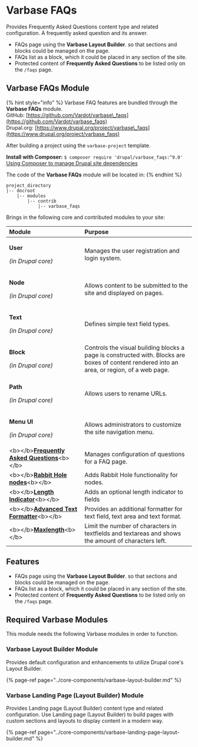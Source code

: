 # Varbase FAQs

Provides Frequently Asked Questions content type and related configuration. A frequently asked question and its answer.

* FAQs page using the **Varbase Layout Builder**. so that sections and blocks could be managed on the page.
* FAQs list as a block, which it could be placed in any section of the site.
* Protected content of **Frequently Asked Questions** to be listed only on the `/faqs` page.

## Varbase FAQs Module

{% hint style="info" %}
Varbase FAQ features are bundled through the **Varbase FAQs** module.  
GitHub: [https://github.com/Vardot/varbase\_faqs](https://github.com/Vardot/varbase_faqs)  
Drupal.org: [https://www.drupal.org/project/varbase\_faqs](https://www.drupal.org/project/varbase_faqs)

After building a project using the `varbase-project` template.

**Install with Composer:** `$ composer require 'drupal/varbase_faqs:^9.0'`  
[Using Composer to manage Drupal site dependencies](https://www.drupal.org/docs/develop/using-composer/using-composer-to-manage-drupal-site-dependencies)

The code of the **Varbase FAQs** module will be located in:
{% endhint %}

```text
project_directory
|-- docroot
    |-- modules
        |-- contrib
            |-- varbase_faqs
```

Brings in the following core and contributed modules to your site:

<table>
  <thead>
    <tr>
      <th style="text-align:left">Module</th>
      <th style="text-align:left">Purpose</th>
    </tr>
  </thead>
  <tbody>
    <tr>
      <td style="text-align:left">
        <p><b>User</b>
        </p>
        <p><em>(in Drupal core)</em>
        </p>
      </td>
      <td style="text-align:left">Manages the user registration and login system.</td>
    </tr>
    <tr>
      <td style="text-align:left">
        <p><b>Node</b>
        </p>
        <p><em>(in Drupal core)</em>
        </p>
      </td>
      <td style="text-align:left">Allows content to be submitted to the site and displayed on pages.</td>
    </tr>
    <tr>
      <td style="text-align:left">
        <p><b>Text</b>
        </p>
        <p><em>(in Drupal core)</em>
        </p>
      </td>
      <td style="text-align:left">Defines simple text field types.</td>
    </tr>
    <tr>
      <td style="text-align:left">
        <p><b>Block</b>
        </p>
        <p><em>(in Drupal core)</em>
        </p>
      </td>
      <td style="text-align:left">Controls the visual building blocks a page is constructed with. Blocks
        are boxes of content rendered into an area, or region, of a web page.</td>
    </tr>
    <tr>
      <td style="text-align:left">
        <p><b>Path</b>
        </p>
        <p><em>(in Drupal core)</em>
        </p>
      </td>
      <td style="text-align:left">Allows users to rename URLs.</td>
    </tr>
    <tr>
      <td style="text-align:left">
        <p><b>Menu UI</b>
        </p>
        <p><em>(in Drupal core)</em>
        </p>
      </td>
      <td style="text-align:left">Allows administrators to customize the site navigation menu.</td>
    </tr>
    <tr>
      <td style="text-align:left">&lt;b&gt;&lt;/b&gt;<a href="https://www.drupal.org/project/faq"><b>Frequently Asked Questions</b></a>&lt;b&gt;&lt;/b&gt;</td>
      <td
      style="text-align:left">Manages configuration of questions for a FAQ page.</td>
    </tr>
    <tr>
      <td style="text-align:left">&lt;b&gt;&lt;/b&gt;<a href="https://www.drupal.org/project/rabbit_hole"><b>Rabbit Hole nodes</b></a>&lt;b&gt;&lt;/b&gt;</td>
      <td
      style="text-align:left">Adds Rabbit Hole functionality for nodes.</td>
    </tr>
    <tr>
      <td style="text-align:left">&lt;b&gt;&lt;/b&gt;<a href="https://www.drupal.org/project/length_indicator"><b>Length Indicator</b></a>&lt;b&gt;&lt;/b&gt;</td>
      <td
      style="text-align:left">Adds an optional length indicator to fields</td>
    </tr>
    <tr>
      <td style="text-align:left">&lt;b&gt;&lt;/b&gt;<a href="https://www.drupal.org/project/advanced_text_formatter"><b>Advanced Text Formatter</b></a>&lt;b&gt;&lt;/b&gt;</td>
      <td
      style="text-align:left">Provides an additional formatter for text field, text area and text format.</td>
    </tr>
    <tr>
      <td style="text-align:left">&lt;b&gt;&lt;/b&gt;<a href="https://www.drupal.org/project/maxlength"><b>Maxlength</b></a>&lt;b&gt;&lt;/b&gt;</td>
      <td
      style="text-align:left">Limit the number of characters in textfields and textareas and shows the
        amount of characters left.</td>
    </tr>
  </tbody>
</table>

## Features

* FAQs page using the **Varbase Layout Builder**. so that sections and blocks could be managed on the page.
* FAQs list as a block, which it could be placed in any section of the site.
* Protected content of **Frequently Asked Questions** to be listed only on the `/faqs` page.

## Required Varbase Modules

This module needs the following Varbase modules in order to function.

### Varbase Layout Builder Module

Provides default configuration and enhancements to utilize Drupal core's Layout Builder.

{% page-ref page="../core-components/varbase-layout-builder.md" %}

### Varbase Landing Page \(Layout Builder\) Module

Provides Landing page \(Layout Builder\) content type and related configuration. Use Landing page \(Layout Builder\) to build pages with custom sections and layouts to display content in a modern way.

{% page-ref page="../core-components/varbase-landing-page-layout-builder.md" %}









